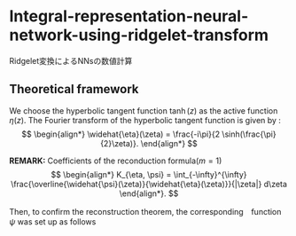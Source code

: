 # Integral-representation-neural-network-using-ridgelet-transform
Ridgelet変換によるNNsの数値計算

## Theoretical framework
We choose the hyperbolic tangent function $\tanh(z)$ as the active function $\eta(z)$. The Fourier transform of the hyperbolic tangent function is given by :
$$
\begin{align*}
\widehat{\eta}(\zeta) = \frac{-i\pi}{2 \sinh(\frac{\pi}{2}\zeta)}.
\end{align*}
$$

**REMARK:** Coefficients of the reconduction formula($m=1$)
$$
\begin{align*}
K_{\eta, \psi} = \int_{-\infty}^{\infty} \frac{\overline{\widehat{\psi}(\zeta)}{\widehat{\eta}(\zeta)}}{|\zeta|} d\zeta
\end{align*}.
$$

Then, to confirm the reconstruction theorem, the corresponding　function $\psi$ was set up as follows